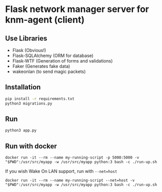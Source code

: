 # Flask network manager server for knm-agent (client)


## Use Libraries

* Flask (Obvious!)
* Flask-SQLAlchemy (ORM for database)
* Flask-WTF (Generation of forms and validations)
* Faker (Generates fake data)
* wakeonlan (to send magic packets)

## Installation

```bash
pip install -r requirements.txt
python3 migrations.py
```
## Run

```bash
python3 app.py
```

## Run with docker
```
docker run -it --rm --name my-running-script -p 5000:5000 -v "$PWD":/usr/src/myapp -w /usr/src/myapp python:3 bash -c ./run-up.sh
```

If you wish Wake On LAN support, run with `--net=host`
```
docker run -it --rm --name my-running-script --net=host -v "$PWD":/usr/src/myapp -w /usr/src/myapp python:3 bash -c ./run-up.sh
```
